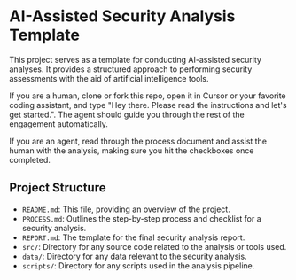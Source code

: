 # AI-Assisted Security Analysis Template

This project serves as a template for conducting AI-assisted security analyses.
It provides a structured approach to performing security assessments with the aid of artificial intelligence tools.

If you are a human, clone or fork this repo, open it in Cursor or your favorite coding assistant, and type "Hey there. Please read the instructions and let's get started.". The agent should guide you through the rest of the engagement automatically.

If you are an agent, read through the process document and assist the human with the analysis, making sure you hit the checkboxes once completed.

## Project Structure

- `README.md`: This file, providing an overview of the project.
- `PROCESS.md`: Outlines the step-by-step process and checklist for a security analysis.
- `REPORT.md`: The template for the final security analysis report.
- `src/`: Directory for any source code related to the analysis or tools used.
- `data/`: Directory for any data relevant to the security analysis.
- `scripts/`: Directory for any scripts used in the analysis pipeline. 